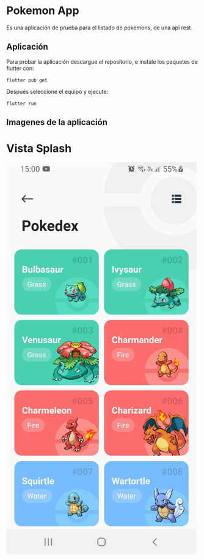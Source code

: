 # Pokemon App

Es una aplicación de prueba para el listado de pokemons, de una api rest.

## Aplicación

Para probar la aplicación descargue el repositorio, e instale los paquetes de flutter con:

```
flutter pub get
```

Después seleccione el equipo y ejecute: 

```
flutter run
```

## Imagenes de la aplicación

# Vista Splash

![1](readme-images/pokedex.jpg)
